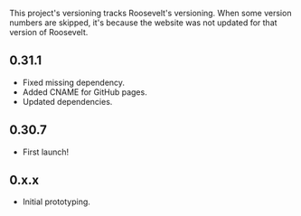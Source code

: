 This project's versioning tracks Roosevelt's versioning. When some version numbers are skipped, it's because the website was not updated for that version of Roosevelt.

## 0.31.1

- Fixed missing dependency.
- Added CNAME for GitHub pages.
- Updated dependencies.

## 0.30.7

- First launch!

## 0.x.x

- Initial prototyping.

